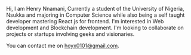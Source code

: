 Hi, I am Henry Nnamani, Currently a student of the University of Nigeria, Nsukka and majoring in Computer Science while also being a self taught developer mastering React.js for frontend. I'm interested in Web development and Blockchain development.
I'm looking to collaborate on projects or startups involving geeks and visionaries.

You can contact me on hoyx0101@gmail.com.
